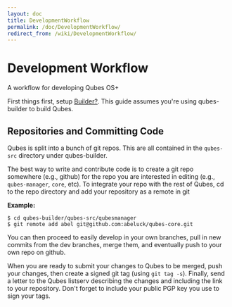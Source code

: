 ```yaml
---
layout: doc
title: DevelopmentWorkflow
permalink: /doc/DevelopmentWorkflow/
redirect_from: /wiki/DevelopmentWorkflow/
---
```


Development Workflow
====================

A workflow for developing Qubes OS+

First things first, setup [Builder?](/doc/Qubes). This guide assumes you're using qubes-builder to build Qubes.

Repositories and Committing Code
--------------------------------

Qubes is split into a bunch of git repos. This are all contained in the `qubes-src` directory under qubes-builder.

The best way to write and contribute code is to create a git repo somewhere (e.g., github) for the repo you are interested in editing (e.g., `qubes-manager`, `core`, etc). To integrate your repo with the rest of Qubes, cd to the repo directory and add your repository as a remote in git

**Example:**

```
$ cd qubes-builder/qubes-src/qubesmanager
$ git remote add abel git@github.com:abeluck/qubes-core.git
```

You can then proceed to easily develop in your own branches, pull in new commits from the dev branches, merge them, and eventually push to your own repo on github.

When you are ready to submit your changes to Qubes to be merged, push your changes, then create a signed git tag (using `git tag -s`). Finally, send a letter to the Qubes listserv describing the changes and including the link to your repository. Don't forget to include your public PGP key you use to sign your tags.
